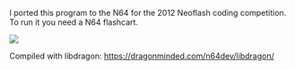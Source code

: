 I ported this program to the N64 for the 2012 Neoflash coding competition.  
To run it you need a N64 flashcart.  

[![](https://www.dropbox.com/s/shkvgjel363zgni/video3.jpg?dl=1)](https://www.youtube.com/watch?v=Jh62eZ6f57I)

Compiled with libdragon: https://dragonminded.com/n64dev/libdragon/  
